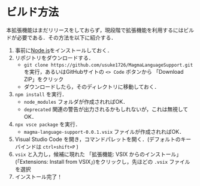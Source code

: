 
# ビルド方法

本拡張機能はまだリリースをしておらず，現段階で拡張機能を利用するにはビルドが必要である．その方法を以下に紹介する．

1. 事前に[Node.js](https://nodejs.org/en)をインストールしておく．
1. リポジトリをダウンロードする．
    - `git clone https://github.com/usuke1726/MagmaLanguageSupport.git` を実行，あるいはGitHubサイトの `<> Code` ボタンから 「Download ZIP」をクリック
    - ダウンロードしたら，そのディレクトリに移動しておく．
1. `npm install` を実行．
    - `node_modules` フォルダが作成されればOK．
    - `deprecated` 関連の警告が出力されるかもしれないが，これは無視してOK．
1. `npx vsce package` を実行． 
    - `magma-language-support-0.0.1.vsix` ファイルが作成されればOK．
1. Visual Studio Code を開き，コマンドパレットを開く．(デフォルトのキーバインドは `ctrl+shift+P` )
1. `vsix` と入力し，候補に現れた 「拡張機能: VSIX からのインストール」 (「Extensions: Install from VSIX」)をクリックし，先ほどの `.vsix` ファイルを選択
1. インストール完了！

